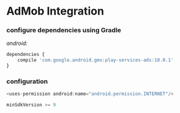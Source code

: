 # AdMob Integration

### configure dependencies using Gradle

*android:*

```javascript
dependencies {
    compile 'com.google.android.gms:play-services-ads:10.0.1'
}
```

### configuration

```javascript
<uses-permission android:name="android.permission.INTERNET"/>

minSdkVersion >= 9
```
